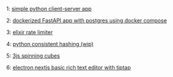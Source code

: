 1: [simple python client-server app](./day-1)

2: [dockerized FastAPI app with postgres using docker compose](./day-2/fast-api-hello-postgres)

3: [elixir rate limiter](./day-3/elixir-rate-limiter)

4: [python consistent hashing (wip)](./day-4/python-consistent-hashing)

5: [3js spinning cubes](./day-5/3js-spinning-cubes)

6: [electron nextjs basic rich text editor with tiptap](./day-6/electron-app)
